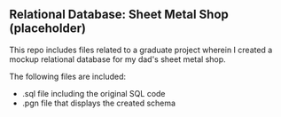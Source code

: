 ## Relational Database: Sheet Metal Shop (placeholder)

This repo includes files related to a graduate project wherein I created a mockup relational database for my dad's sheet metal shop. 

The following files are included:
- .sql file including the original SQL code
- .pgn file that displays the created schema 
